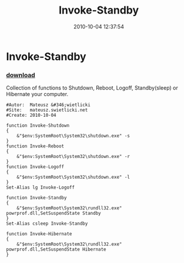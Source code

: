 ﻿---
pid:            2280
parent:         0
children:       
poster:         TJdot
title:          Invoke-Standby
date:           2010-10-04 12:37:54
description:    Collection of functions to Shutdown, Reboot, Logoff, Standby(sleep) or Hibernate your computer.
format:         posh
---

# Invoke-Standby

### [download](2280.ps1)  

Collection of functions to Shutdown, Reboot, Logoff, Standby(sleep) or Hibernate your computer.

```posh
#Autor:  Mateusz &#346;wietlicki 
#Site:   mateusz.swietlicki.net
#Create: 2010-10-04

function Invoke-Shutdown
{
    &"$env:SystemRoot\System32\shutdown.exe" -s
}
function Invoke-Reboot
{
    &"$env:SystemRoot\System32\shutdown.exe" -r
}
function Invoke-Logoff
{
    &"$env:SystemRoot\System32\shutdown.exe" -l
}
Set-Alias lg Invoke-Logoff

function Invoke-Standby
{
    &"$env:SystemRoot\System32\rundll32.exe" powrprof.dll,SetSuspendState Standby
}
Set-Alias csleep Invoke-Standby

function Invoke-Hibernate
{
    &"$env:SystemRoot\System32\rundll32.exe" powrprof.dll,SetSuspendState Hibernate
}
```
